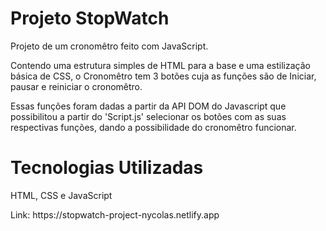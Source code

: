 <h1>Projeto StopWatch</h1>

<p>Projeto de um cronomêtro feito com JavaScript.</p>

<p>Contendo uma estrutura simples de HTML para a base e uma estilização básica de CSS, o Cronomêtro tem 3 botões cuja as funções são de Iniciar, pausar e reiniciar o cronomêtro.</p>

<p>Essas funções foram dadas a partir da API DOM do Javascript que possibilitou a partir do 'Script.js' selecionar os botões com as suas respectivas funções, dando a possibilidade do cronomêtro funcionar.</p>

<h1>Tecnologias Utilizadas</h1>

<p>HTML, CSS e JavaScript</p>

<p>Link: https://stopwatch-project-nycolas.netlify.app</p>